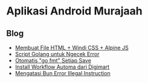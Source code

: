 # Aplikasi Android Murajaah

<!-- blog start -->
## Blog

- [Membuat File HTML + Windi CSS + Alpine JS](https://github.zenia.my.id/tulisan/windiAlpine)
- [Script Golang untuk Ngecek Error](https://github.zenia.my.id/tulisan/error)
- [Otomatis "go fmt" Setiap Save](https://github.zenia.my.id/tulisan/gofmt)
- [Install Workflow Automa dari Digimart](https://github.zenia.my.id/tulisan/digimart)
- [Mengatasi Bun Error Illegal Instruction](https://github.zenia.my.id/tulisan/bun)
<!-- blog end -->
